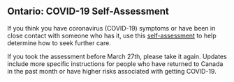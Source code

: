 ## Ontario: COVID-19 Self-Assessment

If you think you have coronavirus (COVID-19) symptoms or have been in close contact with someone who has it, use this [self-assessment](https://www.ontario.ca/page/2019-novel-coronavirus-covid-19-self-assessment) to help determine how to seek further care.

If you took the assessment before March 27th, please take it again. Updates include more specific instructions for people who have returned to Canada in the past month or have higher risks associated with getting COVID-19.
